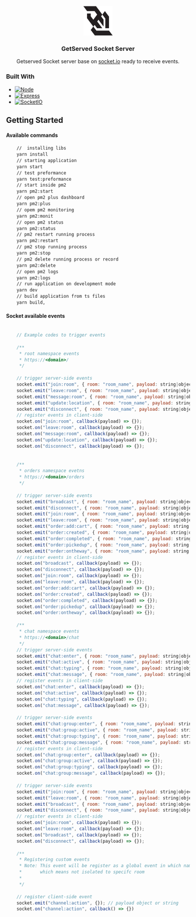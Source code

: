 <!-- Improved compatibility of back to top link: See: https://github.com/othneildrew/Best-README-Template/pull/73 -->
<a name="readme-top"></a>
<!--
*** Thanks for checking out the Best-README-Template. If you have a suggestion
*** that would make this better, please fork the repo and create a pull request
*** or simply open an issue with the tag "enhancement".
*** Don't forget to give the project a star!
*** Thanks again! Now go create something AMAZING! :D
-->



<!-- PROJECT SHIELDS -->
<!--
*** I'm using markdown "reference style" links for readability.
*** Reference links are enclosed in brackets [ ] instead of parentheses ( ).
*** See the bottom of this document for the declaration of the reference variables
*** for contributors-url, forks-url, etc. This is an optional, concise syntax you may use.
*** https://www.markdownguide.org/basic-syntax/#reference-style-links
-->
<!-- [![Contributors][contributors-shield]][contributors-url]
[![Forks][forks-shield]][forks-url]
[![Stargazers][stars-shield]][stars-url]
[![Issues][issues-shield]][issues-url]
[![MIT License][license-shield]][license-url]
[![LinkedIn][linkedin-shield]][linkedin-url] -->



<!-- PROJECT LOGO -->
<br />
<div align="center">
  <a href="#">
    <img src="img/websocket-logo-91B815D333-seeklogo.com.png" alt="Logo" width="80" height="80">
  </a>

  <h3 align="center">GetServed Socket Server</h3>

  <p align="center">
    Getserved Socket server base on <a href="https://socket.io/" target="_blank">socket.io</a> ready to receive events.
    <br />
    <!-- <a href="https://github.com/othneildrew/Best-README-Template"><strong>Explore the docs »</strong></a>
    <br />
    <br />
    <a href="https://github.com/othneildrew/Best-README-Template">View Demo</a>
    ·
    <a href="https://github.com/othneildrew/Best-README-Template/issues">Report Bug</a>
    ·
    <a href="https://github.com/othneildrew/Best-README-Template/issues">Request Feature</a> -->
  </p>
</div>



<!-- ABOUT THE PROJECT -->
<!-- ## About The Project -->

<!-- [![Product Name Screen Shot][product-screenshot]](https://example.com) -->

<!-- There are many great README templates available on GitHub; however, I didn't find one that really suited my needs so I created this enhanced one. I want to create a README template so amazing that it'll be the last one you ever need -- I think this is it.

Here's why:
* Your time should be focused on creating something amazing. A project that solves a problem and helps others
* You shouldn't be doing the same tasks over and over like creating a README from scratch
* You should implement DRY principles to the rest of your life :smile:

Of course, no one template will serve all projects since your needs may be different. So I'll be adding more in the near future. You may also suggest changes by forking this repo and creating a pull request or opening an issue. Thanks to all the people have contributed to expanding this template!

Use the `BLANK_README.md` to get started.

<p align="right">(<a href="#readme-top">back to top</a>)</p> -->



### Built With
* [![Node][Node.js]][Node-url]
* [![Express][Express]][Express-url]
* [![SocketIO][Socket.io]][SocketIO-url]
<!-- * [![Vue][Vue.js]][Vue-url]
* [![Angular][Angular.io]][Angular-url]
* [![Svelte][Svelte.dev]][Svelte-url]
* [![Laravel][Laravel.com]][Laravel-url]
* [![Bootstrap][Bootstrap.com]][Bootstrap-url]
* [![JQuery][JQuery.com]][JQuery-url] -->

<!-- <p align="right">(<a href="#readme-top">back to top</a>)</p> -->



<!-- GETTING STARTED -->
## Getting Started

#### Available commands
```cmd
    //  installing libs
    yarn install
    // starting application
    yarn start
    // test preformance
    yarn test:preformance
    // start inside pm2
    yarn pm2:start
    // open pm2 plus dashboard
    yarn pm2:plus
    // opem pm2 monitoring
    yarn pm2:monit
    // open pm2 status
    yarn pm2:status
    // pm2 restart running process
    yarn pm2:restart
    // pm2 stop running process
    yarn pm2:stop
    // pm2 delete running process or record
    yarn pm2:delete
    // open pm2 logs
    yarn pm2:logs
    // run application on development mode
    yarn dev
    // build application from ts files
    yarn build,
```
#### Socket available events
```javascript

    // Example codes to trigger events
     
    /**
     * root namespace events
     * https://<domain>/
     */

    // trigger server-side events
    socket.emit("join:room", { room: "room_name", payload: string|object });
    socket.emit("leave:room", { room: "room_name", payload: string|object });
    socket.emit("message:room", { room: "room_name", payload: string|object });
    socket.emit("update:location", { room: "room_name", payload: string|object });
    socket.emit("disconnect", { room: "room_name", payload: string|object });
    // register events in client-side
    socket.on("join:room", callback(payload) => {});
    socket.on("leave:room", callback(payload) => {});
    socket.on("message:room", callback(payload) => {});
    socket.on("update:location", callback(payload) => {});
    socket.on("disconnect", callback(payload) => {});


    /**
     * orders namespace evetns
     * https://<domain>/orders
     */

    // trigger server-side events
    socket.emit("broadcast", { room: "room_name", payload: string|object });
    socket.emit("disconnect", { room: "room_name", payload: string|object });
    socket.emit("join:room", { room: "room_name", payload: string|object });
    socket.emit("leave:room", { room: "room_name", payload: string|object });
    socket.emit("order:add:cart", { room: "room_name", payload: string|object });
    socket.emit("order:created", { room: "room_name", payload: string|object });
    socket.emit("order:completed", { room: "room_name", payload: string|object });
    socket.emit("order:pickedup", { room: "room_name", payload: string|object });
    socket.emit("order:ontheway", { room: "room_name", payload: string|object });
    // register events in client-side
    socket.on("broadcast", callback(payload) => {});
    socket.on("disconnect", callback(payload) => {});
    socket.on("join:room", callback(payload) => {});
    socket.on("leave:room", callback(payload) => {});
    socket.on("order:add:cart", callback(payload) => {});
    socket.on("order:created", callback(payload) => {});
    socket.on("order:completed", callback(payload) => {});
    socket.on("order:pickedup", callback(payload) => {});
    socket.on("order:ontheway", callback(payload) => {});

    /**
     * chat namespace events
     * https://<domain>/chat
     */
    // trigger server-side events
    socket.emit("chat:enter", { room: "room_name", payload: string|object });
    socket.emit("chat:active", { room: "room_name", payload: string|object });
    socket.emit("chat:typing", { room: "room_name", payload: string|object });
    socket.emit("chat:message", { room: "room_name", payload: string|object });
    // register events in client-side
    socket.on("chat:enter", callback(payload) => {});
    socket.on("chat:active", callback(payload) => {});
    socket.on("chat:typing", callback(payload) => {});
    socket.on("chat:message", callback(payload) => {});

    // trigger server-side events
    socket.emit("chat:group:enter", { room: "room_name", payload: string|object });
    socket.emit("chat:group:active", { room: "room_name", payload: string|object });
    socket.emit("chat:group:typing", { room: "room_name", payload: string|object });
    socket.emit("chat:group:message", { room: "room_name", payload: string|object });
    // register events in client-side
    socket.on("chat:group:enter", callback(payload) => {});
    socket.on("chat:group:active", callback(payload) => {});
    socket.on("chat:group:typing", callback(payload) => {});
    socket.on("chat:group:message", callback(payload) => {});

    // trigger server-side events
    socket.emit("join:room", { room: "room_name", payload: string|object });
    socket.emit("leave:room", { room: "room_name", payload: string|object });
    socket.emit("broadcast", { room: "room_name", payload: string|object });
    socket.emit("disconnect", { room: "room_name", payload: string|object });
    // register events in client-side
    socket.on("join:room", callback(payload) => {});
    socket.on("leave:room", callback(payload) => {});
    socket.on("broadcast", callback(payload) => {});
    socket.on("disconnect", callback(payload) => {});

    /**
     * Registering custom events
     * Note: This event will be register as a global event in which namespace you are connected 
     *       which means not isolated to specifc room
     * 
     */

    // register client-side event
    socket.emit("channel:action", {}); // payload object or string
    socket.on("channel:action", callback() => {})

```

[Express]: https://img.shields.io/badge/express-000000?style=for-the-badge&logo=express&logoColor=white
[Express-url]: https://expressjs.com
[Node.js]: https://img.shields.io/badge/node.js-215732?style=for-the-badge&logo=nodedotjs&logoColor=white
[Node-url]: https://nodejs.org/en/
[Socket.io]: https://img.shields.io/badge/socket.io-000000?style=for-the-badge&logo=socketdotio&logoColor=white
[SocketIO-url]: https://socket.io/